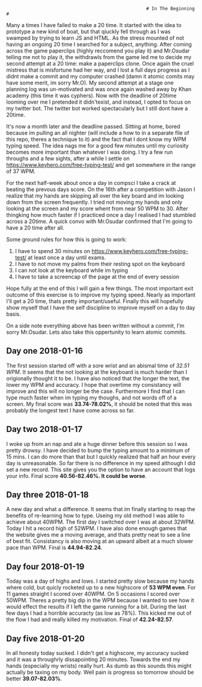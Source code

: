                                                         # In The Beginning #

Many a times I have failed to make a 20 time. It started with the idea to prototype a new kind of boat, but that qiuckly fell through as I was swamped by trying to learn JS and HTML. As the stress mounted of not having an ongoing 20 time I searched for a subject, anything. 
After coming across the game paperclips (highly reccomend you play it) and Mr.Osudar telling me not to play it, the withdrawls from the game led me to decide my second attempt at a 20 time: make a paperclips clone. Once again the cruel mistress that is misfortune had her way, and I lost a full days progress as I didnt make a commit and my computer crashed (damn it atomic comits may have some merit, im sorry Mr.O). My second attempt at a stage one planning log was un-motivated and was once again washed away by Khan academy (this time it was cyphers). Now with the deadline of 20time looming over me I pretended it didn'texist, and instead, I opted to focus on my twitter bot. The twitter bot worked spectacularly but I still dont have a 20time.

It's now a month later and the deadline passed. Sitting at home, bored because im pulling an all nighter (will include a how to in a separate file of this repo, theres a technique to it) and the fact that I dont know my WPM typing speed. The idea nags me for a good few minutes until my curiosity becomes more important than whatever I was doing. I try a few run throughs and a few sights, after a while I settle on https://www.keyhero.com/free-typing-test/ and get somewhere in the range of 37 WPM.

For the next half-week about once a day in compsci I take a crack at beating the prevous days score. On the 16th after a competition with Jason I realize that my hands are skipping all over the key board and im looking down from the screen frequently. I tried not moving my hands and only looking at the screen and my score whent from near 50 WPM to 30. After thingking how much faster if I practiced once a day I realised I had stumbled across a 20time. A quick convo with Mr.Osudar confirmed that I'm going to have a 20 time after all. 

Some ground rules for how this is going to work:
1. I have to spend 30 minutes on https://www.keyhero.com/free-typing-test/ at least once a day until exams.
2. I have to not move my palms from their resting spot on the keyboard
3. I can not look at the keyboard while im typing
4. I have to take a screencap of the page at the end of every session

Hope fully at the end of this I will gain a few things. The most important exit outcome of this exercise is to improve my typing speed. 
Nearly as important I'll get a 20 time, thats pretty important/useful. Finally this will hopefully show myself that I have the self discipline to improve myself on a day to day basis.

On a side note everything above has been written without a commit, I'm sorry Mr.Osudar. Lets also take this oppertunity to learn atomic commits.


## Day one 2018-01-16 ##

The first session started off with a sore wrist and an abismal time of *32.51 WPM*. It seems that the not looking at the keyboard is much harder than I origionally thought it to be. I have also noticed that the longer the text, the lower my WPM and accuracy. I hope that overtime my consistancy will improve and this will no longer be the case. Furthermore I find that I can type much faster when im typing my thoughs, and not words off of a screen. My final score was **33.74-78.02%**, it should be noted that this was probably the longest text I have come across so far.

## Day two 2018-01-17 ##
 
I woke up from an nap and ate a huge dinner before this session so I was pretty drowsy. I have decided to bump the typing amount to a
minimum of 15 mins. I can do more than that but I quickly realized that half an hour every day is unreasonable. So far there is no difference in my speed although I did set a new record. This site gives you the option to have an account that logs your info. Final score **40.56-82.46%. It could be worse**.

## Day three 2018-01-18 ##

A new day and what a difference. It seems that im finally starting to reap the benefits of re-learning how to type. Useing my old method I was able to achieve about 40WPM. The first day I switched over I was at about 32WPM. Today I hit a record high of 52WPM. I have also done enough games that the website gives me a moving average, and thats pretty neat to see a line of best fit. Consistancy is also moving at an upward albeit at a much slower pace than WPM. Final is **44.94-82.24**.

## Day four 2018-01-19 ##

Today was a day of highs and lows. I started pretty slow because my hands where cold, but quicly rocketed up to a new highscore of **53 WPM even**. For 11 games straight I scored over 40WPM. On 5 occasions I scored over 50WPM. Theres  a pretty big dip in the WPM because I wanted to see how it would effect the results if I left the game running for a bit. During the last few days I had a horrible accuracty (as low as 78%). This kicked me out of the flow I had and really killed my motivation. Final of **42.24-82.57**.

## Day five 2018-01-20 ##

In all honesty today sucked. I didn't get a highscore, my accuracy sucked and it was a throughrly dissapointing 20 minutes. Towards the end my hands (especially my wrists) really hurt. As dumb as this sounds this might actually be taxing on my body. Well pain is progress so tomorrow should be better **39.07-82.03%**.
